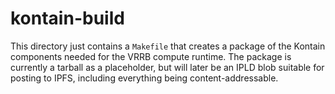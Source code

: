 # kontain-build

This directory just contains a `Makefile` that creates a package of the Kontain
components needed for the VRRB compute runtime. The package is currently a
tarball as a placeholder, but will later be an IPLD blob suitable for posting
to IPFS, including everything being content-addressable.

